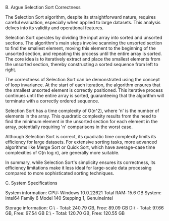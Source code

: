 B. Argue Selection Sort Correctness

The Selection Sort algorithm, despite its straightforward nature, requires careful evaluation, especially when applied to large datasets. This analysis delves into its validity and operational features.

Selection Sort operates by dividing the input array into sorted and unsorted sections. The algorithm's main steps involve scanning the unsorted section to find the smallest element, moving this element to the beginning of the unsorted section, and repeating this process until the entire array is sorted. The core idea is to iteratively extract and place the smallest elements from the unsorted section, thereby constructing a sorted sequence from left to right.

The correctness of Selection Sort can be demonstrated using the concept of loop invariance. At the start of each iteration, the algorithm ensures that the smallest unsorted element is correctly positioned. This iterative process continues until the entire array is sorted, guaranteeing that the algorithm will terminate with a correctly ordered sequence.

Selection Sort has a time complexity of O(n^2), where 'n' is the number of elements in the array. This quadratic complexity results from the need to find the minimum element in the unsorted section for each element in the array, potentially requiring 'n' comparisons in the worst case.

Although Selection Sort is correct, its quadratic time complexity limits its efficiency for large datasets. For extensive sorting tasks, more advanced algorithms like Merge Sort or Quick Sort, which have average-case time complexities of O(n log n), are generally more suitable. 

In summary, while Selection Sort's simplicity ensures its correctness, its efficiency limitations make it less ideal for large-scale data processing compared to more sophisticated sorting techniques.


C. System Specifications

System information: CPU: Windows 10.0.22621 Total RAM: 15.6 GB System: Intel64 Family 6 Model 140 Stepping 1, GenuineIntel

Storage information: C:\ - Total: 240.79 GB, Free: 89.09 GB D:\ - Total: 97.66 GB, Free: 97.54 GB E:\ - Total: 120.70 GB, Free: 120.55 GB 
